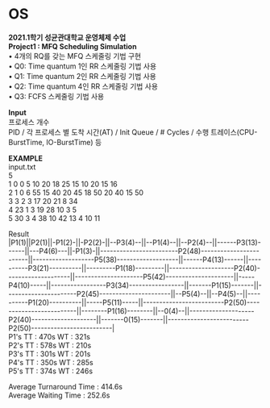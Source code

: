 # OS
<b>2021.1학기 성균관대학교 운영체제 수업  
Project1 : MFQ Scheduling Simulation </b>  
• 4개의 RQ를 갖는 MFQ 스케줄링 기법 구현   
• Q0: Time quantum 1인 RR 스케줄링 기법 사용   
• Q1: Time quantum 2인 RR 스케줄링 기법 사용   
• Q2: Time quantum 4인 RR 스케줄링 기법 사용   
• Q3: FCFS 스케줄링 기법 사용


<b>Input</b>  
프로세스 개수  
PID / 각 프로세스 별 도착 시간(AT) / Init Queue / # Cycles / 수행 트레이스(CPU-BurstTime, IO-BurstTime) 등  

<b>EXAMPLE</b>  
input.txt  
5  
1 0 0 5 10 20 18 25 15 10 20 15 16  
2 1 0 6 55 15 40 20 45 18 50 20 40 15 50  
3 3 2 3 17 20 21 8 34  
4 23 1 3 19 28 10 3 5  
5 30 3 4 38 10 42 13 4 10 11  

Result  
|P1(1)||P2(1)||-P1(2)-||-P2(2)-||--P3(4)--||--P1(4)--||--P2(4)--||------P3(13)------||---P4(6)---||-P1(3)-||------------------------P2(48)------------------------||-------------------P5(38)-------------------||------P4(13)------||----------P3(21)----------||---------P1(18)---------||--------------------P2(40)--------------------||---------------------P5(42)---------------------||-----P4(10)-----||-----------------P3(34)-----------------||-------P1(15)-------||----------------------P2(45)----------------------||--P5(4)--||--P4(5)--||----------P1(20)----------||-----P5(11)-----||-------------------------P2(50)-------------------------||--------P1(16)--------||--0(4)--||--------------------P2(40)--------------------||-------0(15)-------||-------------------------P2(50)-------------------------|  
P1's TT : 470s WT : 321s  
P2's TT : 578s WT : 210s  
P3's TT : 301s WT : 201s  
P4's TT : 350s WT : 285s  
P5's TT : 374s WT : 246s  
  
Average Turnaround Time : 414.6s  
Average Waiting Time : 252.6s  



